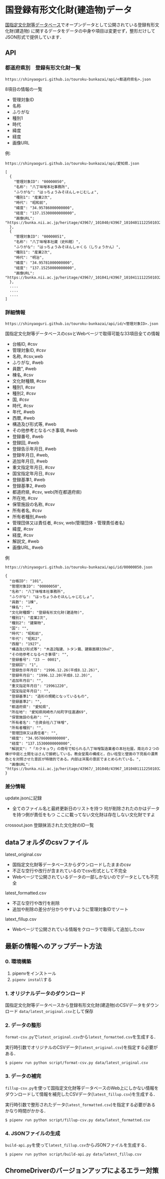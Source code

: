 # 国登録有形文化財(建造物)データ
[国指定文化財等データベース](https://kunishitei.bunka.go.jp/bsys/index)でオープンデータとして公開されている登録有形文化財(建造物)
に関するデータをデータの中身や項目は変更せず，整形だけしてJSON形式で提供しています．

## API

### 都道府県別　登録有形文化財一覧
```
https://shinyaoguri.github.io/touroku-bunkazai/api/<都道府県名>.json
```

8項目の情報の一覧
- 管理対象ID
- 名称
- ふりがな
- 種別1
- 時代
- 緯度
- 経度
- 画像URL


例:
```
https://shinyaoguri.github.io/touroku-bunkazai/api/愛知県.json
```

```
[
  {
    "管理対象ID": "00000050",
    "名称": "八丁味噌本社事務所",
    "ふりがな": "はっちょうみそほんしゃじむしょ",
    "種別1": "産業2次",
    "時代": "昭和前",
    "緯度": "34.95786000000000",
    "経度": "137.15300000000000",
    "画像URL": "https://bunka.nii.ac.jp/heritage/43967/_101040/43967_101040111225010321874_300.jpg"
  },
  {
    "管理対象ID": "00000051",
    "名称": "八丁味噌本社蔵（史料館）",
    "ふりがな": "はっちょうみそほんしゃくら（しりょうかん）",
    "種別1": "産業2次",
    "時代": "明治",
    "緯度": "34.95781000000000",
    "経度": "137.15250000000000",
    "画像URL": "https://bunka.nii.ac.jp/heritage/43967/_101041/43967_101041111225010322613_300.jpg"
  },
  ....
  ....
  ....
]
```

### 詳細情報
```
https://shinyaoguri.github.io/touroku-bunkazai/api/id/<管理対象ID>.json
```

国指定文化財等データベースのcsvとWebページで取得可能な33項目全ての情報
- 台帳ID, #csv
- 管理対象ID, #csv
- 名称, #csv,web
- ふりがな, #web
- 員数", #web
- 棟名, #csv
- 文化財種類, #csv
- 種別1, #csv
- 種別2, #csv
- 国, #csv
- 時代, #csv
- 年代, #web
- 西暦, #web
- 構造及び形式等, #web
- その他参考となるべき事項, #web
- 登録番号, #web
- 登録回, #web
- 登録告示年月日, #web
- 登録年月日, #web,
- 追加年月日, #web
- 重文指定年月日, #csv
- 国宝指定年月日, #csv
- 登録基準1, #web
- 登録基準2, #web
- 都道府県, #csv, web(所在都道府県)
- 所在地, #csv
- 保管施設の名称, #csv
- 所有者名, #csv
- 所有者種別,#web
- 管理団体又は責任者, #csv, web(管理団体・管理責任者名)
- 緯度, #csv
- 経度, #csv
- 解説文, #web
- 画像URL, #web

例
```
https://shinyaoguri.github.io/touroku-bunkazai/api/id/00000050.json
```

```
{
  "台帳ID": "101",
  "管理対象ID": "00000050",
  "名称": "八丁味噌本社事務所",
  "ふりがな": "はっちょうみそほんしゃじむしょ",
  "員数": "1棟",
  "棟名": "",
  "文化財種類": "登録有形文化財(建造物)",
  "種別1": "産業2次",
  "種別2": "建築物",
  "国": "",
  "時代": "昭和前",
  "年代": "昭和2",
  "西暦": "1927",
  "構造及び形式等": "木造2階建、トタン葺、建築面積339㎡",
  "その他参考となるべき事項": "",
  "登録番号": "23 － 0001",
  "登録回": "1",
  "登録告示年月日": "1996.12.26(平成8.12.26)",
  "登録年月日": "1996.12.20(平成8.12.20)",
  "追加年月日": "",
  "重文指定年月日": "19961220",
  "国宝指定年月日": "",
  "登録基準1": "造形の規範となっているもの",
  "登録基準2": "",
  "都道府県": "愛知県",
  "所在地": "愛知県岡崎市八帖町字往還通69",
  "保管施設の名称": "",
  "所有者名": "合資会社八丁味噌",
  "所有者種別": "",
  "管理団体又は責任者": "",
  "緯度": "34.95786000000000",
  "経度": "137.15300000000000",
  "解説文": "「カクキュウ」の商号で知られる八丁味噌製造業者の本社社屋。南北の２つの棟が中庭と土間をはさんで接続している。教会堂風の構成と，白い柱型と壁面の下見板の濃茶色とを対照させた意匠が特徴的である。内部は洋風の意匠でまとめられている。",
  "画像URL": "https://bunka.nii.ac.jp/heritage/43967/_101040/43967_101040111225010321874_300.jpg"
}
```

### 差分情報

update.jsonに記録

- 全てのファイル名と最終更新日のリストを持つ
何が削除されたのかはデータを持つ側が責任をもつ
ここに載ってない文化財は存在しない文化財ですよ

crossout.json
登録抹消された文化財のID一覧


## dataフォルダのcsvファイル
latest_original.csv
- 国指定文化財等データベースからダウンロードしたままのcsv
- 不正な空行や改行が含まれているのでcsv形式として不完全
- Webページで公開されているデータの一部しかないのでデータとしても不完全

latest_formatted.csv
- 不正な空行や改行を削除
- 追加や削除の差分が分かりやすいように管理対象IDでソート

latext_fillup.csv
- Webページで公開されている情報をクローラで取得して追加したcsv

## 最新の情報へのアップデート方法

### 0. 環境構築
1. pipenvをインストール
2. `pipenv install`する

### 1. オリジナルデータのダウンロード
国指定文化財等データベースから登録有形文化財(建造物)のCSVデータをダウンロード
`data/latest_original.csv`として保存

### 2. データの整形
`format-csv.py`で`latest_original.csv`から`latest_formatted.csv`を生成する．

実行時引数でオリジナルのCSVデータ(`latest_original.csv`)を指定する必要がある．

`$ pipenv run python script/format-csv.py data/latest_original.csv`

### 3. データの補完
`fillup-csv.py`を使って国指定文化財等データベースのWeb上にしかない情報をダウンロードして情報を補完したCSVデータ(`latest_fillup.csv`)を生成する．

実行時引数で整形されたデータ(`latest_formatted.csv`)を指定する必要がある
かなり時間がかかる．

`$ pipenv run python script/fillup-csv.py data/latest_formatted.csv`

### 4. JSONファイルの生成
`build-api.py`を使って`latest_fillup.csv`からJSONファイルを生成する．

`$ pipenv run python script/build-api.py data/latest_fillup.csv`

## ChromeDriverのバージョンアップによるエラー対策

